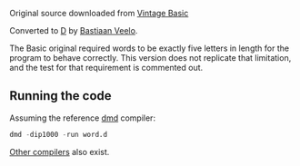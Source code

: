 Original source downloaded from [Vintage Basic](http://www.vintage-basic.net/games.html)

Converted to [D](https://dlang.org/) by [Bastiaan Veelo](https://github.com/veelo).

The Basic original required words to be exactly five letters in length for the program to behave correctly.
This version does not replicate that limitation, and the test for that requirement is commented out.

## Running the code

Assuming the reference [dmd](https://dlang.org/download.html#dmd) compiler:
```py
dmd -dip1000 -run word.d
```

[Other compilers](https://dlang.org/download.html) also exist.
